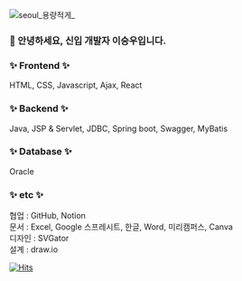 ![seoul_용량적게_](https://github.com/wooseung0124/wooseung0124/assets/141887866/ec3d4ccf-a9c5-458a-b819-f3379b999016)

### 👋 안녕하세요, 신입 개발자 이승우입니다.
### :sparkles: Frontend :sparkles: </br>
HTML, CSS, Javascript, Ajax, React
### :sparkles: Backend :sparkles: </br>
Java, JSP & Servlet, JDBC, Spring boot, Swagger, MyBatis
### :sparkles: Database :sparkles: </br>
Oracle
### :sparkles: etc :sparkles: </br>
협업 : GitHub, Notion </br>
문서 : Excel, Google 스프레시트, 한글, Word, 미리캠퍼스, Canva </br>
디자인 : SVGator </br>
설계 : draw.io </br>

<!-- 방문자수 체크 -->
  
[![Hits](https://hits.seeyoufarm.com/api/count/incr/badge.svg?url=https%3A%2F%2Fgithub.com%2Fwooseung0124&count_bg=%23FF4BEE&title_bg=%23FF006B&icon=wechat.svg&icon_color=%23E7E7E7&title=hits&edge_flat=false)](https://github.com/wooseung0124)
<!-- 방문자수 체크 -->


